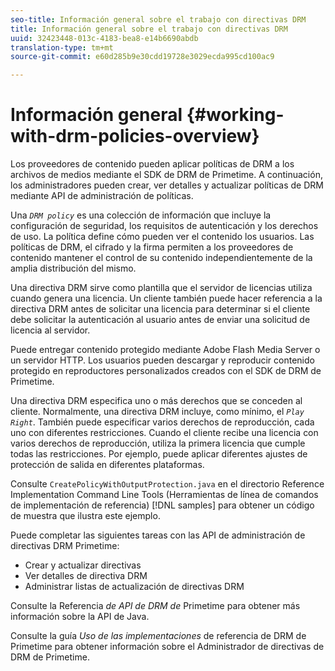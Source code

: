 ```yaml
---
seo-title: Información general sobre el trabajo con directivas DRM
title: Información general sobre el trabajo con directivas DRM
uuid: 32423448-013c-4183-bea8-e14b6690abdb
translation-type: tm+mt
source-git-commit: e60d285b9e30cdd19728e3029ecda995cd100ac9

---
```



# Información general {#working-with-drm-policies-overview}

Los proveedores de contenido pueden aplicar políticas de DRM a los archivos de medios mediante el SDK de DRM de Primetime. A continuación, los administradores pueden crear, ver detalles y actualizar políticas de DRM mediante API de administración de políticas.

Una *`DRM policy`* es una colección de información que incluye la configuración de seguridad, los requisitos de autenticación y los derechos de uso. La política define cómo pueden ver el contenido los usuarios. Las políticas de DRM, el cifrado y la firma permiten a los proveedores de contenido mantener el control de su contenido independientemente de la amplia distribución del mismo.

Una directiva DRM sirve como plantilla que el servidor de licencias utiliza cuando genera una licencia. Un cliente también puede hacer referencia a la directiva DRM antes de solicitar una licencia para determinar si el cliente debe solicitar la autenticación al usuario antes de enviar una solicitud de licencia al servidor.

Puede entregar contenido protegido mediante Adobe Flash Media Server o un servidor HTTP. Los usuarios pueden descargar y reproducir contenido protegido en reproductores personalizados creados con el SDK de DRM de Primetime.

Una directiva DRM especifica uno o más derechos que se conceden al cliente. Normalmente, una directiva DRM incluye, como mínimo, el *`Play Right`*. También puede especificar varios derechos de reproducción, cada uno con diferentes restricciones. Cuando el cliente recibe una licencia con varios derechos de reproducción, utiliza la primera licencia que cumple todas las restricciones. Por ejemplo, puede aplicar diferentes ajustes de protección de salida en diferentes plataformas.

Consulte `CreatePolicyWithOutputProtection.java` en el directorio Reference Implementation Command Line Tools (Herramientas de línea de comandos de implementación de referencia) [!DNL samples] para obtener un código de muestra que ilustra este ejemplo.

Puede completar las siguientes tareas con las API de administración de directivas DRM Primetime:

* Crear y actualizar directivas
* Ver detalles de directiva DRM
* Administrar listas de actualización de directivas DRM

Consulte la Referencia *de API de DRM de* Primetime para obtener más información sobre la API de Java.

Consulte la guía *Uso de las implementaciones* de referencia de DRM de Primetime para obtener información sobre el Administrador de directivas de DRM de Primetime.
